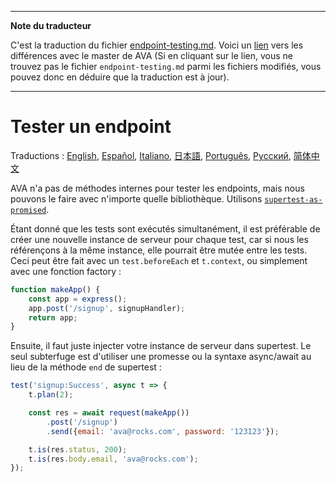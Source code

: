 ___
**Note du traducteur**

C'est la traduction du fichier [endpoint-testing.md](https://github.com/avajs/ava/blob/master/docs/recipes/endpoint-testing.md). Voici un [lien](https://github.com/avajs/ava/compare/1b00f42ed906d0e0eb913272970b6ee63db9dbbf...master#diff-aee54ab6a703c02779edb3ebbb35e96f) vers les différences avec le master de AVA (Si en cliquant sur le lien, vous ne trouvez pas le fichier `endpoint-testing.md` parmi les fichiers modifiés, vous pouvez donc en déduire que la traduction est à jour).
___
# Tester un endpoint

Traductions : [English](https://github.com/avajs/ava/blob/master/docs/recipes/endpoint-testing.md), [Español](https://github.com/avajs/ava-docs/blob/master/es_ES/docs/recipes/endpoint-testing.md), [Italiano](https://github.com/avajs/ava-docs/blob/master/it_IT/docs/recipes/endpoint-testing.md),  [日本語](https://github.com/avajs/ava-docs/blob/master/ja_JP/docs/recipes/endpoint-testing.md), [Português](https://github.com/avajs/ava-docs/blob/master/pt_BR/docs/recipes/endpoint-testing.md), [Русский](https://github.com/avajs/ava-docs/blob/master/ru_RU/docs/recipes/endpoint-testing.md), [简体中文](https://github.com/avajs/ava-docs/blob/master/zh_CN/docs/recipes/endpoint-testing.md)

AVA n'a pas de méthodes internes pour tester les endpoints, mais nous pouvons le faire avec n'importe quelle bibliothèque. Utilisons [`supertest-as-promised`](https://github.com/WhoopInc/supertest-as-promised).

Étant donné que les tests sont exécutés simultanément, il est préférable de créer une nouvelle instance de serveur pour chaque test, car si nous les référençons à la même instance, elle pourrait être mutée entre les tests. Ceci peut être fait avec un `test.beforeEach` et `t.context`, ou simplement avec une fonction factory :

```js
function makeApp() {
	const app = express();
	app.post('/signup', signupHandler);
	return app;
}
```

Ensuite, il faut juste injecter votre instance de serveur dans supertest. Le seul subterfuge est d'utiliser une promesse ou la syntaxe async/await au lieu de la méthode `end` de supertest :

```js
test('signup:Success', async t => {
	t.plan(2);

	const res = await request(makeApp())
		.post('/signup')
		.send({email: 'ava@rocks.com', password: '123123'});

	t.is(res.status, 200);
	t.is(res.body.email, 'ava@rocks.com');
});
```
